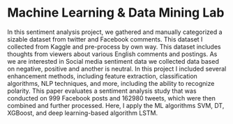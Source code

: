 # Machine Learning & Data Mining Lab
In this sentiment analysis project, we gathered and manually categorized a sizable dataset from twitter and Facebook comments. This dataset I collected from Kaggle and pre-process by own way. This dataset includes thoughts from viewers about various English comments and postings. As we are interested in Social media sentiment data we collected data based on negative, positive and another is neutral. In this project I included several enhancement methods, including feature extraction, classification algorithms, NLP techniques, and more, including the ability to recognize polarity. This paper evaluates a sentiment analysis study that was conducted on 999 Facebook posts and 162980 tweets, which were then combined and further processed. Here, I apply the ML algorithms SVM, DT, XGBoost, and deep learning-based algorithm LSTM.
